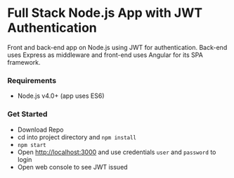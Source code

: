 # Full Stack Node.js App with JWT Authentication

Front and back-end app on Node.js using JWT for authentication. Back-end uses Express as middleware and front-end uses Angular for its SPA framework.

### Requirements
- Node.js v4.0+ (app uses ES6)

### Get Started
- Download Repo
- cd into project directory and `npm install`
- `npm start`
- Open [http://localhost:3000](http://localhost:3000) and use credentials `user` and `password` to login
- Open web console to see JWT issued
